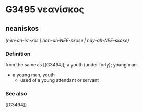 # G3495 νεανίσκος

## neanískos

_(neh-an-is'-kos | neh-ah-NEE-skose | nay-ah-NEE-skose)_

### Definition

from the same as [[G3494]]; a youth (under forty); young man.

- a young man, youth
  - used of a young attendant or servant

### See also

[[G3494]]


